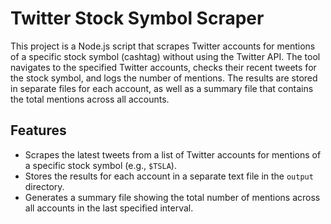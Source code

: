 # Twitter Stock Symbol Scraper

This project is a Node.js script that scrapes Twitter accounts for mentions of a specific stock symbol (cashtag) without using the Twitter API.
The tool navigates to the specified Twitter accounts, checks their recent tweets for the stock symbol, and logs the number of mentions. The results are stored in separate files for each account,
as well as a summary file that contains the total mentions across all accounts.

## Features

- Scrapes the latest tweets from a list of Twitter accounts for mentions of a specific stock symbol (e.g., `$TSLA`).
- Stores the results for each account in a separate text file in the `output` directory.
- Generates a summary file showing the total number of mentions across all accounts in the last specified interval.

